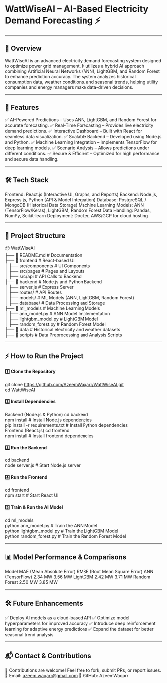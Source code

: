 # WattWiseAI – AI-Based Electricity Demand Forecasting ⚡

---

## 📌 Overview
WattWiseAI is an advanced electricity demand forecasting system designed to optimize power grid management. It utilizes a hybrid AI approach combining Artificial Neural Networks (ANN), LightGBM, and Random Forest to enhance prediction accuracy. The system analyzes historical consumption data, weather conditions, and seasonal trends, helping utility companies and energy managers make data-driven decisions.

---

## 🚀 Features
✅ AI-Powered Predictions – Uses ANN, LightGBM, and Random Forest for accurate forecasting.
✅ Real-Time Forecasting – Provides live electricity demand predictions.
✅ Interactive Dashboard – Built with React for seamless data visualization.
✅ Scalable Backend – Developed using Node.js and Python.
✅ Machine Learning Integration – Implements TensorFlow for deep learning models.
✅ Scenario Analysis – Allows predictions under different conditions.
✅ Secure & Efficient – Optimized for high performance and secure data handling.

---

## 🛠️ Tech Stack
Frontend: React.js (Interactive UI, Graphs, and Reports)
Backend: Node.js, Express.js, Python (API & Model Integration)
Database: PostgreSQL / MongoDB (Historical Data Storage)
Machine Learning Models: ANN (TensorFlow/Keras), LightGBM, Random Forest
Data Handling: Pandas, NumPy, Scikit-learn
Deployment: Docker, AWS/GCP for cloud hosting

---

## 📂 Project Structure
📦 WattWiseAI  
├── 📄 README.md        # Documentation  
├── 📂 frontend         # React-based UI  
│   ├── src/components  # UI Components  
│   ├── src/pages       # Pages and Layouts  
│   ├── src/api         # API Calls to Backend  
├── 📂 backend          # Node.js and Python Backend  
│   ├── server.js       # Express Server  
│   ├── routes/         # API Routes  
│   ├── models/         # ML Models (ANN, LightGBM, Random Forest)  
│   ├── database/       # Data Processing and Storage  
├── 📂 ml_models        # Machine Learning Models  
│   ├── ann_model.py    # ANN Model Implementation  
│   ├── lightgbm_model.py  # LightGBM Model  
│   ├── random_forest.py   # Random Forest Model  
├── 📂 data             # Historical electricity and weather datasets  
├── 📂 scripts          # Data Preprocessing and Analysis Scripts  

---

## ⚡ How to Run the Project
#### 1️⃣ Clone the Repository
git clone https://github.com/AzeemWaqarr/WattWiseAI.git  
cd WattWiseAI  
#### 2️⃣ Install Dependencies
Backend (Node.js & Python)
cd backend  
npm install  # Install Node.js dependencies  
pip install -r requirements.txt  # Install Python dependencies  
Frontend (React.js)
cd frontend  
npm install  # Install frontend dependencies  
#### 3️⃣ Run the Backend
cd backend  
node server.js  # Start Node.js server  
#### 4️⃣ Run the Frontend
cd frontend  
npm start  # Start React UI  
#### 5️⃣ Train & Run the AI Model
cd ml_models  
python ann_model.py  # Train the ANN Model  
python lightgbm_model.py  # Train the LightGBM Model  
python random_forest.py  # Train the Random Forest Model  

---

## 📊 Model Performance & Comparisons
Model	MAE (Mean Absolute Error)	RMSE (Root Mean Square Error)
ANN (TensorFlow)	2.34 MW	3.56 MW
LightGBM	2.42 MW	3.71 MW
Random Forest	2.50 MW	3.85 MW

---

## 🛠 Future Enhancements
✅ Deploy AI models as a cloud-based API
✅ Optimize model hyperparameters for improved accuracy
✅ Introduce deep reinforcement learning for adaptive energy predictions
✅ Expand the dataset for better seasonal trend analysis

---

## 📬 Contact & Contributions
🚀 Contributions are welcome! Feel free to fork, submit PRs, or report issues.
📧 Email: azeem.waqarr@gmail.com
🔗 GitHub: AzeemWaqarr
